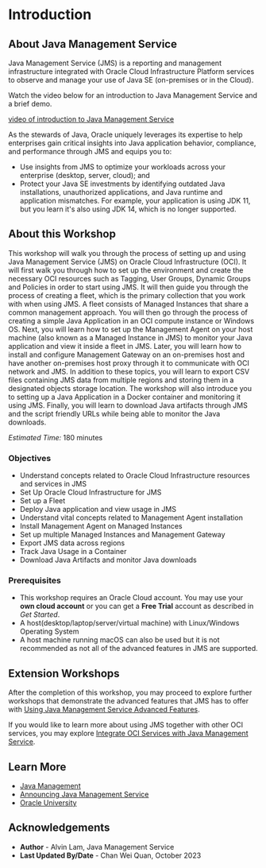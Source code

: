 # Introduction

## About Java Management Service

Java Management Service (JMS) is a reporting and management infrastructure integrated with Oracle Cloud Infrastructure Platform services to observe and manage your use of Java SE (on-premises or in the Cloud).

Watch the video below for an introduction to Java Management Service and a brief demo.

[video of introduction to Java Management Service](youtube:YCgJxqvglCI)


As the stewards of Java, Oracle uniquely leverages its expertise to help enterprises gain critical insights into Java application behavior, compliance, and performance through JMS and equips you to:

* Use insights from JMS to optimize your workloads across your enterprise (desktop, server, cloud); and
* Protect your Java SE investments by identifying outdated Java installations, unauthorized applications, and Java runtime and application mismatches. For example, your application is using JDK 11, but you learn it's also using JDK 14, which is no longer supported.


## About this Workshop

 This workshop will walk you through the process of setting up and using Java Management Service (JMS) on Oracle Cloud Infrastructure (OCI). It will first walk you through how to set up the environment and create the necessary OCI resources such as Tagging, User Groups, Dynamic Groups and Policies in order to start using JMS. It will then guide you through the process of creating a fleet, which is the primary collection that you work with when using JMS. A fleet consists of Managed Instances that share a common management approach. You will then go through the process of creating a simple Java Application in an OCI compute instance or Windows OS. Next, you will learn how to set up the Management Agent on your host machine (also known as a Managed Instance in JMS) to monitor your Java application and view it inside a fleet in JMS. Later, you will learn how to install and configure Management Gateway on an on-premises host and have another on-premises host proxy through it to communicate with OCI network and JMS. In addition to these topics, you will learn to export CSV files containing JMS data from multiple regions and storing them in a designated objects storage location. The workshop will also introduce you to setting up a Java Application in a Docker container and monitoring it using JMS. Finally, you will learn to download Java artifacts through JMS and the script friendly URLs while being able to monitor the Java downloads.

*Estimated Time:* 180 minutes

### Objectives

* Understand concepts related to Oracle Cloud Infrastructure resources and services in JMS
* Set Up Oracle Cloud Infrastructure for JMS
* Set up a Fleet
* Deploy Java application and view usage in JMS
* Understand vital concepts related to Management Agent installation
* Install Management Agent on Managed Instances
* Set up multiple Managed Instances and Management Gateway
* Export JMS data across regions
* Track Java Usage in a Container
* Download Java Artifacts and monitor Java downloads


### Prerequisites

* This workshop requires an Oracle Cloud account. You may use your **own cloud account** or you can get a **Free Trial** account as described in *Get Started*.
* A host(desktop/laptop/server/virtual machine) with Linux/Windows Operating System
* A host machine running macOS can also be used but it is not recommended as not all of the advanced features in JMS are supported.

## Extension Workshops

After the completion of this workshop, you may proceed to explore further workshops that demonstrate the advanced features that JMS has to offer with [Using Java Management Service Advanced Features](https://apexapps.oracle.com/pls/apex/dbpm/r/livelabs/view-workshop?wid=3202).

If you would like to learn more about using JMS together with other OCI services, you may explore [Integrate OCI Services with Java Management Service](https://apexapps.oracle.com/pls/apex/dbpm/r/livelabs/view-workshop?wid=3203).


## Learn More

* [Java Management](https://docs.oracle.com/en-us/iaas/jms/index.html)
* [Announcing Java Management Service](https://blogs.oracle.com/java/post/announcing-java-management-service)
* [Oracle University](https://mylearn.oracle.com/ou/home)


## Acknowledgements

* **Author** - Alvin Lam, Java Management Service
* **Last Updated By/Date** - Chan Wei Quan, October 2023
